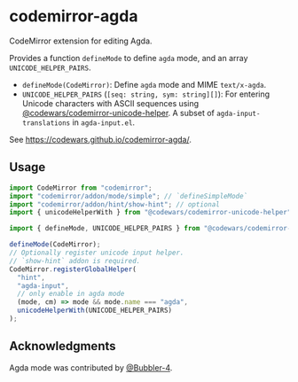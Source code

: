 # codemirror-agda

CodeMirror extension for editing Agda.

Provides a function `defineMode` to define `agda` mode, and an array `UNICODE_HELPER_PAIRS`.

- `defineMode(CodeMirror)`: Define `agda` mode and MIME `text/x-agda`.
- `UNICODE_HELPER_PAIRS` (`[seq: string, sym: string][]`): For entering Unicode characters with ASCII sequences using [@codewars/codemirror-unicode-helper](https://github.com/codewars/codemirror-unicode-helper). A subset of `agda-input-translations` in `agda-input.el`.

See <https://codewars.github.io/codemirror-agda/>.

## Usage

```javascript
import CodeMirror from "codemirror";
import "codemirror/addon/mode/simple"; // `defineSimpleMode`
import "codemirror/addon/hint/show-hint"; // optional
import { unicodeHelperWith } from "@codewars/codemirror-unicode-helper"; // optional

import { defineMode, UNICODE_HELPER_PAIRS } from "@codewars/codemirror-agda";

defineMode(CodeMirror);
// Optionally register unicode input helper.
// `show-hint` addon is required.
CodeMirror.registerGlobalHelper(
  "hint",
  "agda-input",
  // only enable in agda mode
  (mode, cm) => mode && mode.name === "agda",
  unicodeHelperWith(UNICODE_HELPER_PAIRS)
);
```

## Acknowledgments

Agda mode was contributed by [@Bubbler-4](https://github.com/Bubbler-4).
